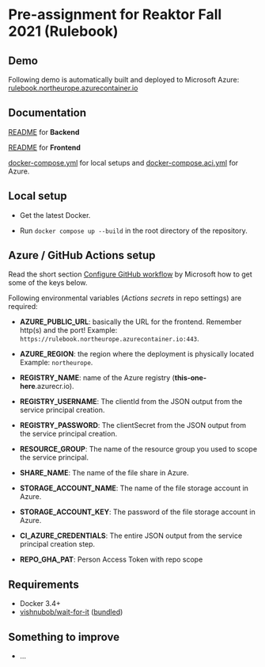 # Pre-assignment for Reaktor Fall 2021 (Rulebook)

## Demo

Following demo is automatically built and deployed to Microsoft Azure: [rulebook.northeurope.azurecontainer.io](https://rulebook.northeurope.azurecontainer.io/)

## Documentation

[README](backend) for **Backend**

[README](frontend) for **Frontend**

[docker-compose.yml](docker-compose.yml) for local setups and [docker-compose.aci.yml](docker-compose.aci.yml) for Azure.

## Local setup

- Get the latest Docker.

- Run `docker compose up --build` in the root directory of the repository.

## Azure / GitHub Actions setup

Read the short section [Configure GitHub workflow](https://docs.microsoft.com/en-us/azure/container-instances/container-instances-github-action#configure-github-workflow) by Microsoft how to get some of the keys below.

Following environmental variables (_Actions secrets_ in repo settings) are required:

- **AZURE_PUBLIC_URL**: basically the URL for the frontend. Remember http(s) and the port! 
Example: `https://rulebook.northeurope.azurecontainer.io:443`.
- **AZURE_REGION**: the region where the deployment is physically located Example: `northeurope`.

- **REGISTRY_NAME**: name of the Azure registry (**this-one-here**.azurecr.io).

- **REGISTRY_USERNAME**: The clientId from the JSON output from the service principal creation.

- **REGISTRY_PASSWORD**: The clientSecret from the JSON output from the service principal creation.

- **RESOURCE_GROUP**: The name of the resource group you used to scope the service principal.

- **SHARE_NAME**: The name of the file share in Azure.

- **STORAGE_ACCOUNT_NAME**: The name of the file storage account in Azure.

- **STORAGE_ACCOUNT_KEY**: The password of the file storage account in Azure.

- **CI_AZURE_CREDENTIALS**: The entire JSON output from the service principal creation step.

- **REPO_GHA_PAT**: Person Access Token with repo scope

## Requirements

- Docker 3.4+
- [vishnubob/wait-for-it](https://github.com/vishnubob/wait-for-it) ([bundled](frontend/wait-for-it.sh))

## Something to improve

- ...
